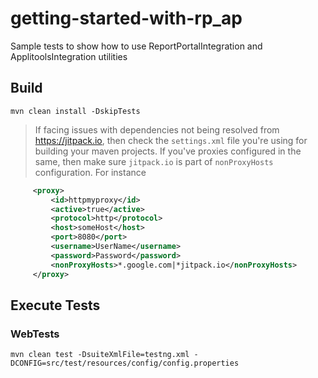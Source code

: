 # getting-started-with-rp_ap
Sample tests to show how to use ReportPortalIntegration and ApplitoolsIntegration utilities

## Build
`mvn clean install -DskipTests`
> If facing issues with dependencies not being resolved from https://jitpack.io, then check the `settings.xml` file you're using for building your maven projects. If you've proxies configured in the same, then make sure `jitpack.io` is part of `nonProxyHosts` configuration. For instance
```xml
     <proxy>
         <id>httpmyproxy</id>
         <active>true</active>
         <protocol>http</protocol>
         <host>someHost</host>
         <port>8080</port>
         <username>UserName</username>
         <password>Password</password>
         <nonProxyHosts>*.google.com|*jitpack.io</nonProxyHosts>
     </proxy>
```

## Execute Tests
### WebTests
`mvn clean test -DsuiteXmlFile=testng.xml -DCONFIG=src/test/resources/config/config.properties`

